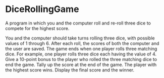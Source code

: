 # DiceRollingGame

A program in which you and the computer roll and re-roll three dice to compete for the highest score.

You and the computer should take turns rolling three dice, with possible values of 1 through 6. After each roll, the scores of both the computer and the user are saved. The game ends when one player rolls three matching dice. For example, one player rolls three dice each having the value of 4. Give a 10-point bonus to the player who rolled the three matching dice to end the game. Tally up the score at the end of the game. The player with the highest score wins. Display the final score and the winner.
